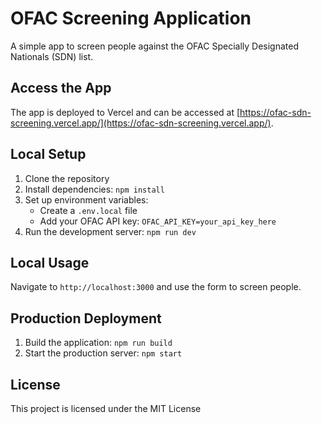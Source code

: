# OFAC Screening Application

A simple app to screen people against the OFAC Specially Designated Nationals (SDN) list.

## Access the App

The app is deployed to Vercel and can be accessed at [https://ofac-sdn-screening.vercel.app/](https://ofac-sdn-screening.vercel.app/).

## Local Setup

1. Clone the repository
2. Install dependencies: `npm install`
3. Set up environment variables:
   - Create a `.env.local` file
   - Add your OFAC API key: `OFAC_API_KEY=your_api_key_here`
4. Run the development server: `npm run dev`

## Local Usage

Navigate to `http://localhost:3000` and use the form to screen people.

## Production Deployment

1. Build the application: `npm run build`
2. Start the production server: `npm start`


## License

This project is licensed under the MIT License